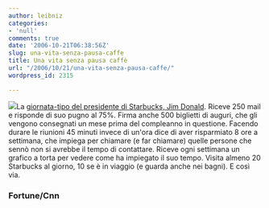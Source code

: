 ```yaml
---
author: leibniz
categories:
- 'null'
comments: true
date: '2006-10-21T06:38:56Z'
slug: una-vita-senza-pausa-caffe
title: Una vita senza pausa caffè
url: "/2006/10/21/una-vita-senza-pausa-caffe/"
wordpress_id: 2315

---
```

![](http://www.cinematical.com/media/2006/01/starbucks.jpg)La [giornata-tipo del presidente di Starbucks, Jim Donald](http://money.cnn.com/magazines/fortune/fortune_archive/2006/10/16/8390317/index.htm?postversion=2006101307). Riceve 250 mail e risponde di suo pugno al 75%. Firma anche 500 biglietti di auguri, che gli vengono consegnati un mese prima del compleanno in questione. Facendo durare le riunioni 45 minuti invece di un'ora dice di aver risparmiato 8 ore a settimana, che impiega per chiamare (e far chiamare) quelle persone che sennò non si avrebbe il tempo di contattare. Riceve ogni settimana un grafico a torta per vedere come ha impiegato il suo tempo. Visita almeno 20 Starbucks al giorno, 10 se è in viaggio (e guarda anche nei bagni). E così via.

### Fortune/Cnn
